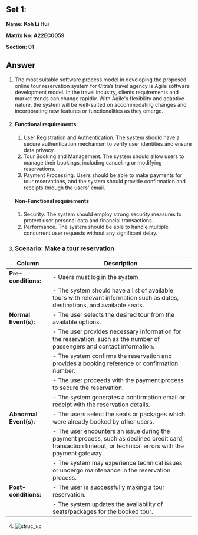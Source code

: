 ## Set 1:

**Name: Koh Li Hui**

**Matrix No: A22EC0059**

**Section: 01**

## Answer
1. The most suitable software process model in developing the proposed online tour reservation system for Citra’s travel agency is Agile software development model. In the travel industry, clients requirements and market trends can change rapidly. With Agile's flexibility and adaptive nature, the system will be well-suited on accommodating changes and incorporating new features or functionalities as they emerge.

2. #### Functional requirements:
   1.  User Registration and Authentication. The system should have a secure authentication mechanism to verify user identities and ensure data privacy.
   2.  Tour Booking and Management. The system should allow users to manage their bookings, including canceling or modifying reservations.
   3.  Payment Processing. Users should be able to make payments for tour reservations, and the system should provide confirmation and receipts through the users' email.
   #### Non-Functional requirements
   1. Security. The system should employ strong security measures to protect user personal data and financial transactions.
   2. Performance. The system should be able to handle multiple concurrent user requests without any significant delay.

3. ### Scenario: Make a tour reservation
| Column | Description |
|-----------------------------|----------------------------------|
| **Pre-conditions:**         |- Users must log in the system |
|                             |- The system should have a list of available tours with relevant information such as dates, destinations, and available seats.  |
| **Normal Event(s):**        |-  The user selects the desired tour from the available options. |
|                             |- The user provides necessary information for the reservation, such as the number of passengers and contact information. |
|                             |- The system confirms the reservation and provides a booking reference or confirmation number. |
|                             |- The user proceeds with the payment process to secure the reservation.  |
|                             |- The system generates a confirmation email or receipt with the reservation details. |
| **Abnormal Event(s):**      |- The users select the seats or packages which were already booked by other users. |
|                             |- The user encounters an issue during the payment process, such as declined credit card, transaction timeout, or technical errors with the payment gateway. |
|                             |- The system may experience technical issues or undergo maintenance in the reservation process.  |
| **Post-conditions:**        |- The user is successfully making a tour reservation. |
|                             |- The system updates the availability of seats/packages for the booked tour. |

4. <img alt="struc_uc" src="https://github.com/drshahizan/software-engineering/blob/main/exercise/uml/submission/sec01/kohlihui/struc1_uc.png?raw=true">
